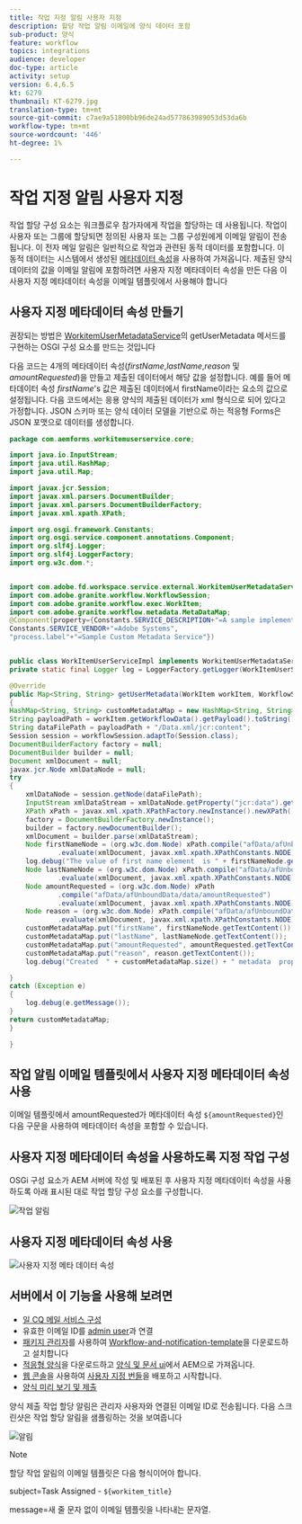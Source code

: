 ```yaml
---
title: 작업 지정 알림 사용자 지정
description: 할당 작업 알림 이메일에 양식 데이터 포함
sub-product: 양식
feature: workflow
topics: integrations
audience: developer
doc-type: article
activity: setup
version: 6.4,6.5
kt: 6279
thumbnail: KT-6279.jpg
translation-type: tm+mt
source-git-commit: c7ae9a51800bb96de24ad577863989053d53da6b
workflow-type: tm+mt
source-wordcount: '446'
ht-degree: 1%

---
```



# 작업 지정 알림 사용자 지정

작업 할당 구성 요소는 워크플로우 참가자에게 작업을 할당하는 데 사용됩니다. 작업이 사용자 또는 그룹에 할당되면 정의된 사용자 또는 그룹 구성원에게 이메일 알림이 전송됩니다.
이 전자 메일 알림은 일반적으로 작업과 관련된 동적 데이터를 포함합니다. 이 동적 데이터는 시스템에서 생성된 [메타데이터 속성](https://docs.adobe.com/content/help/en/experience-manager-65/forms/publish-process-aem-forms/use-metadata-in-email-notifications.html#using-system-generated-metadata-in-an-email-notification)을 사용하여 가져옵니다.
제출된 양식 데이터의 값을 이메일 알림에 포함하려면 사용자 지정 메타데이터 속성을 만든 다음 이 사용자 지정 메타데이터 속성을 이메일 템플릿에서 사용해야 합니다



## 사용자 지정 메타데이터 속성 만들기

권장되는 방법은 [WorkitemUserMetadataService](https://helpx.adobe.com/experience-manager/6-5/forms/javadocs/com/adobe/fd/workspace/service/external/WorkitemUserMetadataService.html#getUserMetadataMap--)의 getUserMetadata 메서드를 구현하는 OSGI 구성 요소를 만드는 것입니다

다음 코드는 4개의 메타데이터 속성(_firstName_,_lastName_,_reason_ 및 _amountRequested_)을 만들고 제출된 데이터에서 해당 값을 설정합니다. 예를 들어 메타데이터 속성 _firstName_&#39;s 값은 제출된 데이터에서 firstName이라는 요소의 값으로 설정됩니다. 다음 코드에서는 응용 양식의 제출된 데이터가 xml 형식으로 되어 있다고 가정합니다. JSON 스키마 또는 양식 데이터 모델을 기반으로 하는 적응형 Forms은 JSON 포맷으로 데이터를 생성합니다.


```java
package com.aemforms.workitemuserservice.core;

import java.io.InputStream;
import java.util.HashMap;
import java.util.Map;

import javax.jcr.Session;
import javax.xml.parsers.DocumentBuilder;
import javax.xml.parsers.DocumentBuilderFactory;
import javax.xml.xpath.XPath;

import org.osgi.framework.Constants;
import org.osgi.service.component.annotations.Component;
import org.slf4j.Logger;
import org.slf4j.LoggerFactory;
import org.w3c.dom.*;


import com.adobe.fd.workspace.service.external.WorkitemUserMetadataService;
import com.adobe.granite.workflow.WorkflowSession;
import com.adobe.granite.workflow.exec.WorkItem;
import com.adobe.granite.workflow.metadata.MetaDataMap;
@Component(property={Constants.SERVICE_DESCRIPTION+"=A sample implementation of a user metadata service.",
Constants.SERVICE_VENDOR+"=Adobe Systems",
"process.label"+"=Sample Custom Metadata Service"})


public class WorkItemUserServiceImpl implements WorkitemUserMetadataService {
private static final Logger log = LoggerFactory.getLogger(WorkItemUserServiceImpl.class);

@Override
public Map<String, String> getUserMetadata(WorkItem workItem, WorkflowSession workflowSession,MetaDataMap metadataMap)
{
HashMap<String, String> customMetadataMap = new HashMap<String, String>();
String payloadPath = workItem.getWorkflowData().getPayload().toString();
String dataFilePath = payloadPath + "/Data.xml/jcr:content";
Session session = workflowSession.adaptTo(Session.class);
DocumentBuilderFactory factory = null;
DocumentBuilder builder = null;
Document xmlDocument = null;
javax.jcr.Node xmlDataNode = null;
try
{
    xmlDataNode = session.getNode(dataFilePath);
    InputStream xmlDataStream = xmlDataNode.getProperty("jcr:data").getBinary().getStream();
    XPath xPath = javax.xml.xpath.XPathFactory.newInstance().newXPath();
    factory = DocumentBuilderFactory.newInstance();
    builder = factory.newDocumentBuilder();
    xmlDocument = builder.parse(xmlDataStream);
    Node firstNameNode = (org.w3c.dom.Node) xPath.compile("afData/afUnboundData/data/firstName")
            .evaluate(xmlDocument, javax.xml.xpath.XPathConstants.NODE);
    log.debug("The value of first name element  is " + firstNameNode.getTextContent());
    Node lastNameNode = (org.w3c.dom.Node) xPath.compile("afData/afUnboundData/data/lastName")
            .evaluate(xmlDocument, javax.xml.xpath.XPathConstants.NODE);
    Node amountRequested = (org.w3c.dom.Node) xPath
            .compile("afData/afUnboundData/data/amountRequested")
            .evaluate(xmlDocument, javax.xml.xpath.XPathConstants.NODE);
    Node reason = (org.w3c.dom.Node) xPath.compile("afData/afUnboundData/data/reason")
            .evaluate(xmlDocument, javax.xml.xpath.XPathConstants.NODE);
    customMetadataMap.put("firstName", firstNameNode.getTextContent());
    customMetadataMap.put("lastName", lastNameNode.getTextContent());
    customMetadataMap.put("amountRequested", amountRequested.getTextContent());
    customMetadataMap.put("reason", reason.getTextContent());
    log.debug("Created  " + customMetadataMap.size() + " metadata  properties");

}
catch (Exception e)
{
    log.debug(e.getMessage());
}
return customMetadataMap;
}

}
```

## 작업 알림 이메일 템플릿에서 사용자 지정 메타데이터 속성 사용

이메일 템플릿에서 amountRequested가 메타데이터 속성 `${amountRequested}`인 다음 구문을 사용하여 메타데이터 속성을 포함할 수 있습니다.

## 사용자 지정 메타데이터 속성을 사용하도록 지정 작업 구성

OSGi 구성 요소가 AEM 서버에 작성 및 배포된 후 사용자 지정 메타데이터 속성을 사용하도록 아래 표시된 대로 작업 할당 구성 요소를 구성합니다.


![작업 알림](assets/task-notification.PNG)

## 사용자 지정 메타데이터 속성 사용

![사용자 지정 메타 데이터 속성](assets/custom-meta-data-properties.PNG)

## 서버에서 이 기능을 사용해 보려면

* [일 CQ 메일 서비스 구성](https://docs.adobe.com/content/help/en/experience-manager-65/administering/operations/notification.html#configuring-the-mail-service)
* 유효한 이메일 ID를 [admin user](http://localhost:4502/security/users.html)과 연결
* [패키지 관리자](http://localhost:4502/crx/packmgr/index.jsp)를 사용하여 [Workflow-and-notification-template](assets/workflow-and-task-notification-template.zip)을 다운로드하고 설치합니다
* [적응형 양식](assets/request-travel-authorization.zip)을 다운로드하고 [양식 및 문서 ui](http://localhost:4502/aem/forms.html/content/dam/formsanddocuments)에서 AEM으로 가져옵니다.
* [웹 콘솔](http://localhost:4502/system/console/bundles)을 사용하여 [사용자 지정 번들](assets/work-items-user-service-bundle.jar)을 배포하고 시작합니다.
* [양식 미리 보기 및 제출](http://localhost:4502/content/dam/formsanddocuments/requestfortravelauhtorization/jcr:content?wcmmode=disabled)

양식 제출 작업 할당 알림은 관리자 사용자와 연결된 이메일 ID로 전송됩니다. 다음 스크린샷은 작업 할당 알림을 샘플링하는 것을 보여줍니다

![알림](assets/task-nitification-email.png)

>[!NOTE]
>할당 작업 알림의 이메일 템플릿은 다음 형식이어야 합니다.
>
> subject=Task Assigned - `${workitem_title}`
>
> message=새 줄 문자 없이 이메일 템플릿을 나타내는 문자열.
